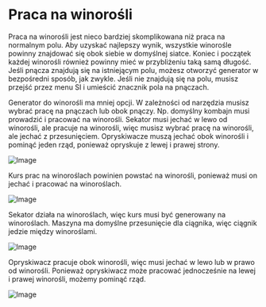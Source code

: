# Praca na winorośli

Praca na winorośli jest nieco bardziej skomplikowana niż praca na normalnym polu.
Aby uzyskać najlepszy wynik, wszystkie winorośle powinny znajdować się obok siebie w domyślnej siatce.
Koniec i początek każdej winorośli również powinny mieć w przybliżeniu taką samą długość.
Jeśli pnącza znajdują się na istniejącym polu, możesz otworzyć generator w bezpośredni sposób, jak zwykle.
Jeśli nie znajdują się na polu, musisz przejść przez menu SI i umieścić znacznik pola na pnączach.


Generator do winorośli ma mniej opcji.
W zależności od narzędzia musisz wybrać pracę na pnączach lub obok pnączy.
Np. domyślny kombajn musi prowadzić i pracować na winorośli.
      Sekator musi jechać w lewo od winorośli, ale pracuje na winorośli, więc musisz wybrać pracę na winorośli, ale jechać z przesunięciem.
      Opryskiwacze muszą jechać obok winorośli i pominąć jeden rząd, ponieważ opryskuje z lewej i prawej strony.


![Image](/home/runner/work/CourseplayHelp/CourseplayHelp/translation_data/vineworkgen_0_0_765_510.png)

Kurs prac na winoroślach powinien powstać na winorośli, ponieważ musi on jechać i pracować na winoroślach.


![Image](/home/runner/work/CourseplayHelp/CourseplayHelp/translation_data/vineworkharvest_0_0_765_510.png)

Sekator działa na winoroślach, więc kurs musi być generowany na winoroślach.
Maszyna ma domyślne przesunięcie dla ciągnika, więc ciągnik jedzie między winoroślami.


![Image](/home/runner/work/CourseplayHelp/CourseplayHelp/translation_data/vineworkpruner_0_0_765_510.png)

Opryskiwacz pracuje obok winorośli, więc musi jechać w lewo lub w prawo od winorośli.
Ponieważ opryskiwacz może pracować jednocześnie na lewej i prawej winorośli, możemy pominąć rząd.


![Image](/home/runner/work/CourseplayHelp/CourseplayHelp/translation_data/vineworkspray_0_0_765_510.png)

